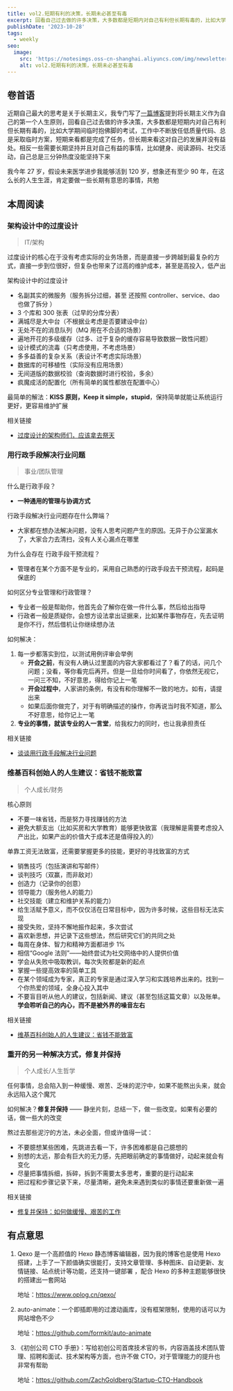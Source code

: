 ```yaml
---
title: vol2.短期有利的决策，长期未必甚至有毒
excerpt: 回看自己过去做的许多决策，大多数都是短期内对自己有利但长期有毒的，比如大学期间临时抱佛脚的考试，工作中不断放任低质量代码、总是采取临时方案，短期来看都是完成了任务，但长期来看这对自己的发展并没有益处。相反一些需要长期坚持并且对自己有益的事情，比如健身、阅读源码、社交活动，自己总是三分钟热度没能坚持下来
publishDate: '2023-10-28'
tags:
  - weekly
seo:
  image:
    src: 'https://notesimgs.oss-cn-shanghai.aliyuncs.com/img/newsletter-vol2.jpg'
    alt: vol2.短期有利的决策，长期未必甚至有毒
---
```


## 卷首语

近期自己最大的思考是关于长期主义，我专门写了[一篇博客](https://www.wujieli.top/2023/10/03/%E4%BA%BA%E7%94%9F%E5%8E%9F%E5%88%99%E4%B8%80%EF%BC%9A%E9%95%BF%E6%9C%9F%E4%B8%BB%E4%B9%89/)提到将长期主义作为自己的第一个人生原则，回看自己过去做的许多决策，大多数都是短期内对自己有利但长期有毒的，比如大学期间临时抱佛脚的考试，工作中不断放任低质量代码、总是采取临时方案，短期来看都是完成了任务，但长期来看这对自己的发展并没有益处。相反一些需要长期坚持并且对自己有益的事情，比如健身、阅读源码、社交活动，自己总是三分钟热度没能坚持下来

我今年 27 岁，假设未来医学进步我能够活到 120 岁，想象还有至少 90 年，在这么长的人生生涯，肯定要做一些长期有意思的事情，共勉

## 本周阅读

### 架构设计中的过度设计

> IT/架构

过度设计的核心在于没有考虑实际的业务场景，而是直接一步跨越到最复杂的方式，直接一步到位很好，但复杂也带来了过高的维护成本，甚至是高投入，低产出

架构设计中的过度设计

- 名副其实的微服务（服务拆分过细，甚至 还按照 controller、service、dao 也做了拆分 ）
- 3 个库和 300 张表（过早的分库分表）
- 满城尽是大中台（不根据业考虑是否要建设中台）
- 无处不在的消息队列（MQ 用在不合适的场景）
- 遍地开花的多级缓存（过多、过于复杂的缓存容易导致数据一致性问题）
- 设计模式的流毒（只考虑使用，不考虑场景）
- 多多益善的复杂关系（表设计不考虑实际场景）
- 数据库的可移植性（实际没有应用场景）
- 无间道版的数据校验（查询数据时进行校验，多余）
- 疯魔成活的配置化（所有简单的属性都放在配置中心）

最简单的解法：**KISS 原则，Keep it simple，stupid**，保持简单就能让系统运行更好，更容易维护扩展

相关链接

- [过度设计的架构师们，应该拿去祭天](https://juejin.cn/post/7287144182967107638)

### 用行政手段解决行业问题

> 事业/团队管理

什么是行政手段？

- **一种通用的管理与协调方式**

行政手段解决行业问题存在什么弊端？

- 大家都在想办法解决问题，没有人思考问题产生的原因。无异于办公室漏水了，大家合力去清扫，没有人关心漏点在哪里

为什么会存在 行政手段干预流程？

- 管理者在某个方面不是专业的，采用自己熟悉的行政手段去干预流程，起码是保底的

如何区分专业管理和行政管理？

- 专业者一般是帮助你，他首先会了解你在做一件什么事，然后给出指导
- 行政者一般是质疑你，会想方设法拿出证据来，比如某件事物存在，先去证明是你不行，然后借机让你继续想办法

如何解决：

1. 每一步都落实到位，以测试用例评审会举例
   - **开会之前**，有没有人确认过里面的内容大家都看过了？看了的话，问几个问题；没看，等你看完后再开。但是一旦给你时间看了，你依然无视它，一问三不知，不好意思，得给你记上一笔
   - **开会过程中**，人家讲的条例，有没有和你理解不一致的地方。如有，请提出来
   - 如果后面你做完了，对于有明确描述的操作，你再说当时我不知道，那么不好意思，给你记上一笔
2. **专业的事情，就该专业的人一言堂**，给我权力的同时，也让我承担责任

相关链接

- [谈谈用行政手段解决行业问题](https://juejin.cn/post/7270427148192071735)

### 维基百科创始人的人生建议：省钱不能致富

> 个人成长/财务

核心原则

- 不要一味省钱，而是努力寻找赚钱的方法
- 避免大额支出（比如买房和大学教育）能够更快致富（我理解是需要考虑投入产出比，如果产出的价值大于成本还是值得投入的）

单靠工资无法致富，还需要掌握更多的技能，更好的寻找致富的方式

- 销售技巧（包括演讲和写邮件）
- 谈判技巧（双赢，而非敌对）
- 创造力（记录你的创意）
- 领导能力（服务他人的能力）
- 社交技能（建立和维护关系的能力）
- 给生活赋予意义，而不仅仅活在日常目标中，因为许多时候，这些目标无法实现
- 接受失败，坚持不懈地振作起来，多次尝试
- 喜欢新思想，并记录下这些想法，然后研究它们的共同之处
- 每周在身体、智力和精神方面都进步 1%
- 相信“Google 法则”——始终尝试为社交网络中的人提供价值
- 学会从失败中吸取教训，每次失败都是新的起点
- 掌握一些提高效率的简单工具
- 在某个领域成为专家，真正的专家是通过深入学习和实践培养出来的。找到一个你热爱的领域，全身心投入其中
- 不要盲目听从他人的建议，包括新闻、建议（甚至包括这篇文章）以及账单。**学会聆听自己的内心，而不是被外界的噪音左右**

相关链接

- [维基百科创始人的人生建议：省钱不能致富](https://www.notion.so/wujieli0207/a13be2c37d2b400da2c450ee787ffb89)

### 重开的另一种解决方式，修复并保持

> 个人成长/人生哲学

任何事情，总会陷入到一种缓慢、艰苦、乏味的泥泞中，如果不能熬出头来，就会永远陷入这个魔咒

如何解决？**修复并保持** —— 静坐片刻，总结一下，做一些改变。如果有必要的话，做一些大的改变

熬过去那些泥泞的方法，未必全面，但或许值得一试：

- 不要臆想某些困难，先跳进去看一下，许多困难都是自己臆想的
- 别想的太远，那会有巨大的无力感，先把眼前确定的事情做好，动起来就会有变化
- 尽量把事情拆细，拆碎，拆到不需要太多思考，重要的是行动起来
- 把过程和步骤记录下来，尽量清晰，避免未来遇到类似的事情还要重新做一遍

相关链接

- [修复并保持：如何做缓慢、艰苦的工作](https://pmthinking.com/database/%E7%B2%BE%E9%80%89%E9%9B%86/%E4%BF%AE%E5%A4%8D%E5%B9%B6%E4%BF%9D%E6%8C%81%E5%A6%82%E4%BD%95%E5%81%9A%E7%BC%93%E6%85%A2%E8%89%B0%E8%8B%A6%E7%9A%84%E5%B7%A5%E4%BD%9C)

## 有点意思

1. Qexo 是一个高颜值的 Hexo 静态博客编辑器，因为我的博客也是使用 Hexo 搭建，上手了一下颜值确实很能打，支持文章管理、多种图床、自动更新、友情链接、站点统计等功能，还支持一键部署 ，配合 Hexo 的多种主题能够很快的搭建出一套网站

   地址：https://www.oplog.cn/qexo/

2. auto-animate：一个即插即用的过渡动画库，没有框架限制，使用的话可以为网站增色不少

   地址：https://github.com/formkit/auto-animate

3. 《初创公司 CTO 手册》：写给初创公司首席技术官的书，内容涵盖技术团队管理、招聘和面试、技术架构等方面，也许不做 CTO，对于管理能力的提升也非常有帮助

   地址：https://github.com/ZachGoldberg/Startup-CTO-Handbook
